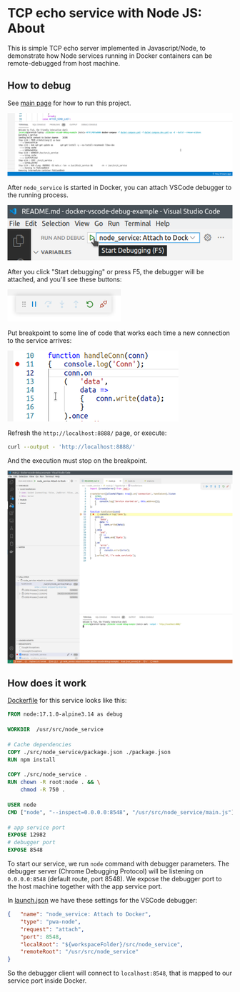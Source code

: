 # TCP echo service with Node JS: About

This is simple TCP echo server implemented in Javascript/Node, to demonstrate how Node services running in Docker containers can be remote-debugged from host machine.

## How to debug

See [main page](../../README.md) for how to run this project.

![image: docker-compose](../../readme-assets/docker-compose-up-dev.png)

After `node_service` is started in Docker, you can attach VSCode debugger to the running process.

![image: F5](../../readme-assets/node_service-f5.png)

After you click "Start debugging" or press F5, the debugger will be attached, and you'll see these buttons:

![image: F5 started](../../readme-assets/f5.png)

Put breakpoint to some line of code that works each time a new connection to the service arrives:

![image: breakpoint](../../readme-assets/node_service-breakpoint.png)

Refresh the `http://localhost:8888/` page, or execute:

```bash
curl --output - 'http://localhost:8888/'
```

And the execution must stop on the breakpoint.

![image: breakpoint](../../readme-assets/node_service-breakpoint-hit.png)

## How does it work

[Dockerfile](../../infra/node_service/Dockerfile) for this service looks like this:

```dockerfile
FROM node:17.1.0-alpine3.14 as debug

WORKDIR  /usr/src/node_service

# Cache dependencies
COPY ./src/node_service/package.json ./package.json
RUN npm install

COPY ./src/node_service .
RUN chown -R root:node . && \
	chmod -R 750 .

USER node
CMD ["node", "--inspect=0.0.0.0:8548", "/usr/src/node_service/main.js"]

# app service port
EXPOSE 12982
# debugger port
EXPOSE 8548
```

To start our service, we run `node` command with debugger parameters. The debugger server (Chrome Debugging Protocol) will be listening on `0.0.0.0:8548` (default route, port 8548).
We expose the debugger port to the host machine together with the app service port.

In [launch.json](../../.vscode/launch.json) we have these settings for the VSCode debugger:

```json
{	"name": "node_service: Attach to Docker",
	"type": "pwa-node",
	"request": "attach",
	"port": 8548,
	"localRoot": "${workspaceFolder}/src/node_service",
	"remoteRoot": "/usr/src/node_service"
}
```

So the debugger client will connect to `localhost:8548`, that is mapped to our service port inside Docker.
